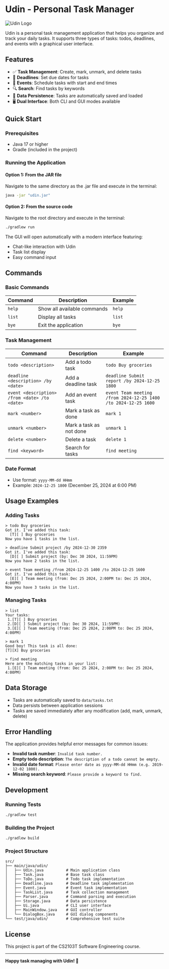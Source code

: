 # Udin - Personal Task Manager

![Udin Logo](docs/Ui.png)

Udin is a personal task management application that helps you organize and track your daily tasks. It supports three types of tasks: todos, deadlines, and events with a graphical user interface.

## Features

- ✅ **Task Management**: Create, mark, unmark, and delete tasks
- 📅 **Deadlines**: Set due dates for tasks
- 🎯 **Events**: Schedule tasks with start and end times
- 🔍 **Search**: Find tasks by keywords
- 💾 **Data Persistence**: Tasks are automatically saved and loaded
- 🖥️ **Dual Interface**: Both CLI and GUI modes available

## Quick Start

### Prerequisites
- Java 17 or higher
- Gradle (included in the project)

### Running the Application

#### Option 1: From the JAR file
Navigate to the same directory as the .jar file and execute in the terminal:
```bash
java -jar "udin.jar"
```

#### Option 2: From the source code
Navigate to the root directory and execute in the terminal:
```bash
./gradlew run
```
The GUI will open automatically with a modern interface featuring:
- Chat-like interaction with Udin
- Task list display
- Easy command input

## Commands

### Basic Commands

| Command | Description | Example |
|---------|-------------|---------|
| `help` | Show all available commands | `help` |
| `list` | Display all tasks | `list` |
| `bye` | Exit the application | `bye` |

### Task Management

| Command | Description | Example |
|---------|-------------|---------|
| `todo <description>` | Add a todo task | `todo Buy groceries` |
| `deadline <description> /by <date>` | Add a deadline task | `deadline Submit report /by 2024-12-25 1800` |
| `event <description> /from <date> /to <date>` | Add an event task | `event Team meeting /from 2024-12-25 1400 /to 2024-12-25 1600` |
| `mark <number>` | Mark a task as done | `mark 1` |
| `unmark <number>` | Mark a task as not done | `unmark 1` |
| `delete <number>` | Delete a task | `delete 1` |
| `find <keyword>` | Search for tasks | `find meeting` |

### Date Format
- Use format: `yyyy-MM-dd HHmm`
- Example: `2024-12-25 1800` (December 25, 2024 at 6:00 PM)

## Usage Examples

### Adding Tasks
```
> todo Buy groceries
Got it. I've added this task:
  [T][ ] Buy groceries
Now you have 1 tasks in the list.

> deadline Submit project /by 2024-12-30 2359
Got it. I've added this task:
  [D][ ] Submit project (by: Dec 30 2024, 11:59PM)
Now you have 2 tasks in the list.

> event Team meeting /from 2024-12-25 1400 /to 2024-12-25 1600
Got it. I've added this task:
  [E][ ] Team meeting (from: Dec 25 2024, 2:00PM to: Dec 25 2024, 4:00PM)
Now you have 3 tasks in the list.
```

### Managing Tasks
```
> list
Your tasks:
 1.[T][ ] Buy groceries
 2.[D][ ] Submit project (by: Dec 30 2024, 11:59PM)
 3.[E][ ] Team meeting (from: Dec 25 2024, 2:00PM to: Dec 25 2024, 4:00PM)

> mark 1
Good boy! This task is all done:
[T][X] Buy groceries

> find meeting
Here are the matching tasks in your list:
 1.[E][ ] Team meeting (from: Dec 25 2024, 2:00PM to: Dec 25 2024, 4:00PM)
```

## Data Storage

- Tasks are automatically saved to `data/tasks.txt`
- Data persists between application sessions
- Tasks are saved immediately after any modification (add, mark, unmark, delete)

## Error Handling

The application provides helpful error messages for common issues:

- **Invalid task number**: `Invalid task number.`
- **Empty todo description**: `The description of a todo cannot be empty.`
- **Invalid date format**: `Please enter date as yyyy-MM-dd HHmm (e.g. 2019-12-02 1800).`
- **Missing search keyword**: `Please provide a keyword to find.`

## Development

### Running Tests
```bash
./gradlew test
```

### Building the Project
```bash
./gradlew build
```

### Project Structure
```
src/
├── main/java/udin/
│   ├── Udin.java          # Main application class
│   ├── Task.java          # Base task class
│   ├── ToDo.java          # Todo task implementation
│   ├── Deadline.java      # Deadline task implementation
│   ├── Event.java         # Event task implementation
│   ├── TaskList.java      # Task collection management
│   ├── Parser.java        # Command parsing and execution
│   ├── Storage.java       # Data persistence
│   ├── Ui.java            # CLI user interface
│   ├── MainWindow.java    # GUI controller
│   └── DialogBox.java     # GUI dialog components
└── test/java/udin/        # Comprehensive test suite
```

## License

This project is part of the CS2103T Software Engineering course.

---

**Happy task managing with Udin! 🎯**
